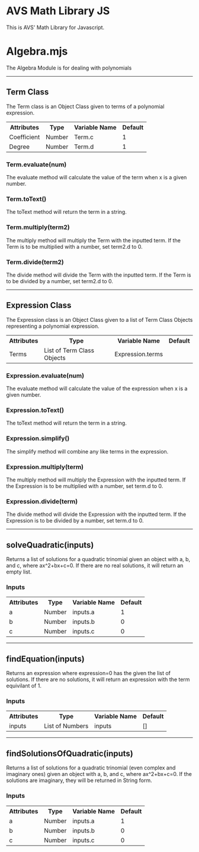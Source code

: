 # AVS Math Library JS
This is AVS' Math Library for Javascript.

# Algebra.mjs
The Algebra Module is for dealing with polynomials
<hr>
<h2>Term Class</h2>
The Term class is an Object Class given to terms of a polynomial expression.

<table>
  <tr>
    <th>Attributes</th>
    <th>Type</th>
    <th>Variable Name</th>
    <th>Default</th>
  </tr>
  <tr>
    <td>Coefficient</td>
    <td>Number</td>
    <td>Term.c</td>
    <td>1</td>
  </tr>
  <tr>
    <td>Degree</td>
    <td>Number</td>
    <td>Term.d</td>
    <td>1</td>
  </tr>
</table>

<h3>Term.evaluate(num)</h3>
The evaluate method will calculate the value of the term when x is a given number.

<h3>Term.toText()</h3>
The toText method will return the term in a string.

<h3>Term.multiply(term2)</h3>
The multiply method will multiply the Term with the inputted term. If the Term is to be multiplied with a number, set term2.d to 0.

<h3>Term.divide(term2)</h3>
The divide method will divide the Term with the inputted term. If the Term is to be divided by a number, set term2.d to 0.
<hr>
<h2>Expression Class</h2>
The Expression class is an Object Class given to a list of Term Class Objects representing a polynomial expression.

<table>
  <tr>
    <th>Attributes</th>
    <th>Type</th>
    <th>Variable Name</th>
    <th>Default</th>
  </tr>
  <tr>
    <td>Terms</td>
    <td>List of Term Class Objects</td>
    <td>Expression.terms</td>
    <td></td>
  </tr>
</table>

<h3>Expression.evaluate(num)</h3>
The evaluate method will calculate the value of the expression when x is a given number.

<h3>Expression.toText()</h3>
The toText method will return the term in a string.

<h3>Expression.simplify()</h3>
The simplify method will combine any like terms in the expression.

<h3>Expression.multiply(term)</h3>
The multiply method will multiply the Expression with the inputted term. If the Expression is to be multiplied with a number, set term.d to 0.

<h3>Expression.divide(term)</h3>
The divide method will divide the Expression with the inputted term. If the Expression is to be divided by a number, set term.d to 0.
<hr>
<h2>solveQuadratic(inputs)</h2>
Returns a list of solutions for a quadratic trinomial given an object with a, b, and c, where ax^2+bx+c=0. If there are no real solutions, it will return an empty list.

<h3>Inputs</h3>
<table>
  <tr>
    <th>Attributes</th>
    <th>Type</th>
    <th>Variable Name</th>
    <th>Default</th>
  </tr>
  <tr>
    <td>a</th>
    <td>Number</th>
    <td>inputs.a</th>
    <td>1</th>
  </tr>
  <tr>
    <td>b</th>
    <td>Number</th>
    <td>inputs.b</th>
    <td>0</th>
  </tr>
  <tr>
    <td>c</th>
    <td>Number</th>
    <td>inputs.c</th>
    <td>0</th>
  </tr>
</table>
<hr>
<h2>findEquation(inputs)</h2>
Returns an expression where expression=0 has the given the list of solutions. If there are no solutions, it will return an expression with the term equivilant of 1.

<h3>Inputs</h3>
<table>
  <tr>
    <th>Attributes</th>
    <th>Type</th>
    <th>Variable Name</th>
    <th>Default</th>
  </tr>
  <tr>
    <td>inputs</td>
    <td>List of Numbers</td>
    <td>inputs</td>
    <td>[]</td>
  </tr>
</table>
<hr>
<h2>findSolutionsOfQuadratic(inputs)</h2>
Returns a list of solutions for a quadratic trinomial (even complex and imaginary ones) given an object with a, b, and c, where ax^2+bx+c=0. If the solutions are imaginary, they will be returned in String form.

<h3>Inputs</h3>
<table>
  <tr>
    <th>Attributes</th>
    <th>Type</th>
    <th>Variable Name</th>
    <th>Default</th>
  </tr>
  <tr>
    <td>a</th>
    <td>Number</th>
    <td>inputs.a</th>
    <td>1</th>
  </tr>
  <tr>
    <td>b</th>
    <td>Number</th>
    <td>inputs.b</th>
    <td>0</th>
  </tr>
  <tr>
    <td>c</th>
    <td>Number</th>
    <td>inputs.c</th>
    <td>0</th>
  </tr>
</table>
